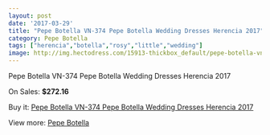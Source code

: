 ```yaml
---
layout: post
date: '2017-03-29'
title: "Pepe Botella VN-374 Pepe Botella Wedding Dresses Herencia 2017"
category: Pepe Botella
tags: ["herencia","botella","rosy","little","wedding"]
image: http://img.hectodress.com/15913-thickbox_default/pepe-botella-vn-374-pepe-botella-wedding-dresses-herencia-2013.jpg
---
```

Pepe Botella VN-374 Pepe Botella Wedding Dresses Herencia 2017

On Sales: **$272.16**
<a href="https://www.hectodress.com/pepe-botella/7761-pepe-botella-vn-374-pepe-botella-wedding-dresses-herencia-2013.html"><amp-img layout="responsive" width="600" height="600" src="//img.hectodress.com/15913-thickbox_default/pepe-botella-vn-374-pepe-botella-wedding-dresses-herencia-2013.jpg" alt="Pepe Botella VN-374 Pepe Botella Wedding Dresses Herencia 2017 0" /></a>
<a href="https://www.hectodress.com/pepe-botella/7761-pepe-botella-vn-374-pepe-botella-wedding-dresses-herencia-2013.html"><amp-img layout="responsive" width="600" height="600" src="//img.hectodress.com/15915-thickbox_default/pepe-botella-vn-374-pepe-botella-wedding-dresses-herencia-2013.jpg" alt="Pepe Botella VN-374 Pepe Botella Wedding Dresses Herencia 2017 1" /></a>
<a href="https://www.hectodress.com/pepe-botella/7761-pepe-botella-vn-374-pepe-botella-wedding-dresses-herencia-2013.html"><amp-img layout="responsive" width="600" height="600" src="//img.hectodress.com/15914-thickbox_default/pepe-botella-vn-374-pepe-botella-wedding-dresses-herencia-2013.jpg" alt="Pepe Botella VN-374 Pepe Botella Wedding Dresses Herencia 2017 2" /></a>

Buy it: [Pepe Botella VN-374 Pepe Botella Wedding Dresses Herencia 2017](https://www.hectodress.com/pepe-botella/7761-pepe-botella-vn-374-pepe-botella-wedding-dresses-herencia-2013.html "Pepe Botella VN-374 Pepe Botella Wedding Dresses Herencia 2017")

View more: [Pepe Botella](https://www.hectodress.com/136-pepe-botella "Pepe Botella")